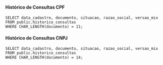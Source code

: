 #### Histórico de Consultas CPF
	SELECT data_cadastro, documento, situacao, razao_social, versao_mix
	FROM public.historico_consultas
	WHERE CHAR_LENGTH(documento) = 11;

#### Histórico de Consultas CNPJ
	SELECT data_cadastro, documento, situacao, razao_social, versao_mix
	FROM public.historico_consultas
	WHERE CHAR_LENGTH(documento) = 14;